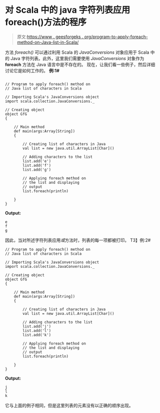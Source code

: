 # 对 Scala 中的 java 字符列表应用 foreach()方法的程序

> 原文:[https://www . geesforgeks . org/program-to-apply-foreach-method-on-Java-list-in-Scala/](https://www.geeksforgeeks.org/program-to-apply-foreach-method-on-java-list-of-characters-in-scala/)

方法 *foreach()* 可以通过利用 Scala 的 *JavaConversions* 对象应用于 Scala 中的 Java 字符列表。此外，这里我们需要使用 *JavaConversions* 对象作为 **foreach** 方法在 Java 语言中是不存在的。
现在，让我们看一些例子，然后详细讨论它是如何工作的。
**例:1#**

```

// Program to apply foreach() method on 
// Java list of characters in Scala

// Importing Scala's JavaConversions object
import scala.collection.JavaConversions._

// Creating object
object GfG
{ 

    // Main method
    def main(args:Array[String])
    {

        // Creating list of characters in Java
        val list = new java.util.ArrayList[Char]()

        // Adding characters to the list
        list.add('e')
        list.add('f')
        list.add('g')

        // Applying foreach method on 
        // the list and displaying
        // output
        list.foreach(println)

    }
}
```

**Output:**

```
e
f
g

```

因此，当对所述字符列表应用*或*方法时，列表的每一项都被打印。
T3】例:2#

```
// Program to apply foreach() method on 
// Java list of characters in Scala

// Importing Scala's JavaConversions object
import scala.collection.JavaConversions._

// Creating object
object GfG
{ 

    // Main method
    def main(args:Array[String])
    {

        // Creating list of characters in Java
        val list = new java.util.ArrayList[Char]()

        // Adding characters to the list
        list.add('j')
        list.add('l')
        list.add('k')

        // Applying foreach method on 
        // the list and displaying
        // output
        list.foreach(println)

    }
}
```

**Output:**

```
j
l
k

```

它与上面的例子相同，但是这里列表的元素没有以正确的顺序出现。